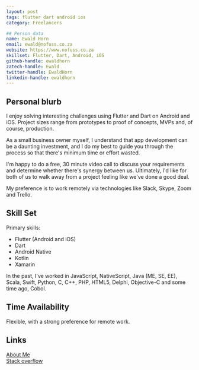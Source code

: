 ```yaml
---
layout: post
tags: flutter dart android ios
category: Freelancers

## Person data
name: Ewald Horn
email: ewald@nofuss.co.za
website: https://www.nofuss.co.za
skillset: Flutter, Dart, Android, iOS
github-handle: ewaldhorn
zatech-handle: Ewald
twitter-handle: EwaldHorn
linkedin-handle: ewaldhorn
---
```


## Personal blurb

I enjoy solving interesting challenges using Flutter and Dart on Android and iOS. Project sizes range from prototypes to proof of concepts, MVPs and, of course, production.

As a small business owner myself, I understand that app development can be a daunting investment, and I do my best to guide you through the process so that there's minimum time or effort wasted.

I'm happy to do a free, 30 minute video call to discuss your requirements and determine whether there's synergy between us. Ultimately, I'd like for both of us to walk away from a project feeling like we've done a good deal.

My preference is to work remotely via technologies like Slack, Skype, Zoom and Trello.

## Skill Set

Primary skills:

* Flutter  (Android and iOS)
* Dart
* Android Native
* Kotlin
* Xamarin

In the past, I've worked in JavaScript, NativeScript, Java (ME, SE, EE), Scala, Swift, Python, C, C++, PHP, HTML5, Delphi, Objective-C and some time ago, Cobol.

## Time Availability

Flexible, with a strong preference for remote work.

## Links

[About Me](https://about.me/ewaldhorn)  
[Stack overflow](https://stackoverflow.com/story/ewaldhorn)  
